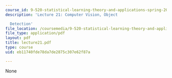 ```yaml
---
course_id: 9-520-statistical-learning-theory-and-applications-spring-2003
description: 'Lecture 21: Computer Vision, Object

  Detection'
file_location: /coursemedia/9-520-statistical-learning-theory-and-applications-spring-2003/eb11740fde78da7de2875c307e62f87a_lecture21.pdf
file_type: application/pdf
layout: pdf
title: lecture21.pdf
type: course
uid: eb11740fde78da7de2875c307e62f87a

---
```

None